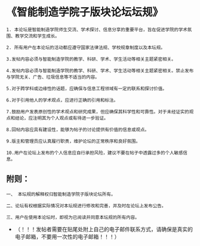 # 《智能制造学院子版块论坛坛规》

    1. 本论坛是智能制造学院师生交流、学术探讨、信息分享的重要平台，旨在促进学院的学术氛围、教学交流和学生成长。

    2. 所有用户在本论坛的活动都应遵守国家法律法规、学校规章制度以及本坛规。

    3.发帖内容必须与智能制造学院的教学、科研、学术、学生活动等相关主题紧密相关。

    4.发帖内容必须与智能制造学院的教学、科研、学术、学生活动等相关主题紧密相关。禁止发布与学院无关、广告、垃圾信息等不适当的内容。

    5.对于跨学科或边缘性的话题，应确保与信息工程领域有一定的联系和探讨价值。

    6.对于引用他人的学术观点，应进行正确的引用和标注。

    7.鼓励用户发表原创性的学术观点和研究成果，但应确保其科学性和可靠性。对于未经证实的观点和结论，应注明其为个人观点或有待进一步验证。

    8.回帖内容应具有建设性，能够为帖子的讨论提供有价值的信息或观点。

    9.版主和管理员应认真履行职责，维护论坛的正常秩序和良好氛围。

    10.用户在论坛上发布的个人信息应自行承担风险，建议不要在帖子中透露过多的个人敏感信息。

## 附则：

    一、 本坛规的解释权归智能制造学院子版块论坛所有。

    二、论坛有权根据实际情况对本坛规进行修改和完善，并及时在论坛上发布公告。

    三、用户在使用本论坛时，即视为已阅读并同意本坛规的所有内容。

- （！！！发帖者需要在贴尾处附上自己的电子邮件联系方式，请确保是真实的电子邮箱，不要用一次性的电子邮箱！！！）